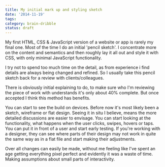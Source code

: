 ```yaml
---
title: My initial mark up and styling sketch
date: '2014-11-19'
tags:
category: brain-dribble
status: draft
---
```


My first HTML, CSS & JavaScript version of a website or app is rarely my final one. Most of the time I do an initial 'pencil sketch'. I concentrate more on the content and semantics and then roughly lay it all out and style it with CSS, with only minimal JavaScript functionality.

I try not to spend too much time on the detail, as from experience i find details are always being changed and refined. So I usually take this pencil sketch back for a review with clients/colleagues.

There is obviously initial explaining to do, to make sure who I'm reviewing the piece of work with understands it's only about 40% complete. But once accepted I think this method has benefits.

You can start to see the build on devices. Before now it's most likely been a sketch, wireframe or flat design. Seeing it in situ I believe, means the more detailed discussions are easier to envisage.
You can start looking at the functionality, what happens when the user clicks, swipes, hovers or taps.
You can put it in front of a user and start early testing.
If you're working with a designer, they can see where parts of their design may not work in quite the same way as in a flat file and start making their adjustments.

Over all changes can easily be made, without me feeling like I've spent an age getting everything pixel perfect and evidently it was a waste of time. Making assumptions about small parts of interactivity.

